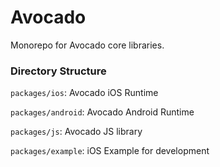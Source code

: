 # Avocado

Monorepo for Avocado core libraries.

### Directory Structure

`packages/ios`: Avocado iOS Runtime

`packages/android`: Avocado Android Runtime

`packages/js`: Avocado JS library

`packages/example`: iOS Example for development
